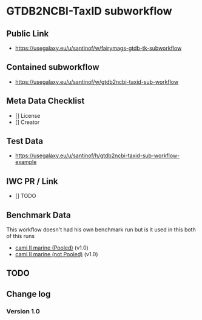 # GTDB2NCBI-TaxID subworkflow

## Public Link

* https://usegalaxy.eu/u/santinof/w/fairymags-gtdb-tk-subworkflow

## Contained subworkflow

* https://usegalaxy.eu/u/santinof/w/gtdb2ncbi-taxid-sub-workflow

## Meta Data Checklist

* [] License  
* [] Creator 

## Test Data

* https://usegalaxy.eu/u/santinof/h/gtdb2ncbi-taxid-sub-workflow-example

## IWC PR / Link

* [] TODO

## Benchmark Data 

This workflow doesn't had his own benchmark run but is it used in this both of this runs 

* [cami II marine (Pooled)](https://usegalaxy.eu/u/santinof/h/fairymags-taxonomic-binning-evaluation-pooled) (v1.0)
* [cami II marine (not Pooled)](https://usegalaxy.eu/u/santinof/h/fairymags-taxonomic-binning-evaluation-not-pooled) (v1.0)

## TODO


## Change log

### Version 1.0

